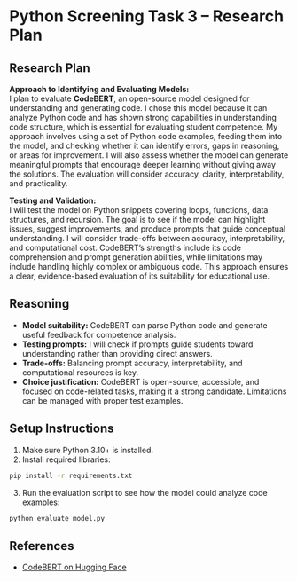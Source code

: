 # Python Screening Task 3 – Research Plan

## Research Plan

**Approach to Identifying and Evaluating Models:**  
I plan to evaluate **CodeBERT**, an open-source model designed for understanding and generating code. I chose this model because it can analyze Python code and has shown strong capabilities in understanding code structure, which is essential for evaluating student competence. My approach involves using a set of Python code examples, feeding them into the model, and checking whether it can identify errors, gaps in reasoning, or areas for improvement. I will also assess whether the model can generate meaningful prompts that encourage deeper learning without giving away the solutions. The evaluation will consider accuracy, clarity, interpretability, and practicality.

**Testing and Validation:**  
I will test the model on Python snippets covering loops, functions, data structures, and recursion. The goal is to see if the model can highlight issues, suggest improvements, and produce prompts that guide conceptual understanding. I will consider trade-offs between accuracy, interpretability, and computational cost. CodeBERT’s strengths include its code comprehension and prompt generation abilities, while limitations may include handling highly complex or ambiguous code. This approach ensures a clear, evidence-based evaluation of its suitability for educational use.

## Reasoning
- **Model suitability:** CodeBERT can parse Python code and generate useful feedback for competence analysis.
- **Testing prompts:** I will check if prompts guide students toward understanding rather than providing direct answers.
- **Trade-offs:** Balancing prompt accuracy, interpretability, and computational resources is key.
- **Choice justification:** CodeBERT is open-source, accessible, and focused on code-related tasks, making it a strong candidate. Limitations can be managed with proper test examples.

## Setup Instructions
1. Make sure Python 3.10+ is installed.
2. Install required libraries:
```bash
pip install -r requirements.txt
```
3. Run the evaluation script to see how the model could analyze code examples:
```bash
python evaluate_model.py
```

## References
- [CodeBERT on Hugging Face](https://huggingface.co/microsoft/codebert-base)
